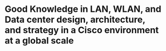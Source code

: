 # Good Knowledge in LAN, WLAN, and Data center design, architecture, and strategy in a Cisco environment at a global scale
